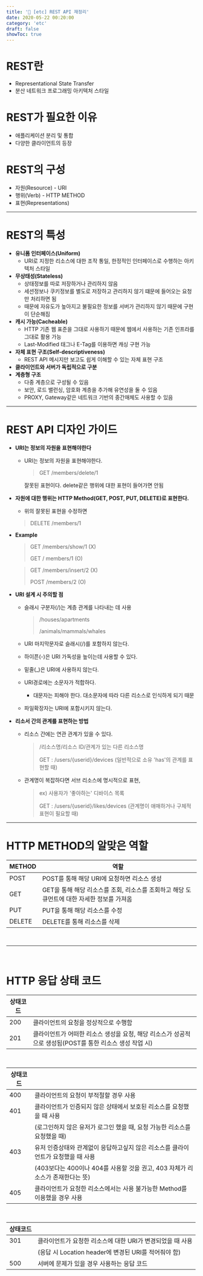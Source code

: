 ```yaml
---
title: '🚥 [etc] REST API 재정리'
date: 2020-05-22 00:20:00
category: 'etc'
draft: false
showToc: true
---
```


<!-- 임시 저장 글 -->
<!-- Draft Post -->
<!-- Draft Post -->
<!-- Draft Post -->
<!-- Draft Post -->
<!-- Draft Post -->

# REST란

- Representational State Transfer
- 분산 네트워크 프로그래밍 아키텍처 스타일

# REST가 필요한 이유

- 애플리케이션 분리 및 통합
- 다양한 클라이언트의 등장

# REST의 구성

- 자원(Resource) - URI
- 행위(Verb) - HTTP METHOD
- 표현(Representations)



---

# REST의 특성

- **유니폼 인터페이스(Uniform)**
  - URI로 지정한 리소스에 대한 조작 통일, 한정적인 인터페이스로 수행하는 아키텍처 스타일
- **무상태성(Stateless)**
  - 상태정보를 따로 저장하거나 관리하지 않음
  - 세션정보나 쿠키정보를 별도로 저장하고 관리하지 않기 떄문에 들어오는 요청만 처리하면 됨
  - 때문에 자유도가 높아지고 불필요한 정보를 서버가 관리하지 않기 때문에 구현이 단순해짐
- **캐시 가능(Cacheable)**
  - HTTP 기존 웹 표준을 그대로 사용하기 때문에 웹에서 사용하는 기존 인프라를 그대로 활용 가능
  - Last-Modified 태그나 E-Tag를 이용하면 캐싱 구현 가능
- **자체 표현 구조(Self-descriptiveness)**
  - REST API 메시지만 보고도 쉽게 이해할 수 있는 자체 표현 구조
- **클라이언트와 서버가 독립적으로 구분**
- **계층형 구조**
  - 다중 계층으로 구성될 수 있음
  - 보안, 로드 밸런싱, 암호화 계층을 추가해 유연성을 둘 수 있음
  - PROXY, Gateway같은 네트워크 기반의 중간매체도 사용할 수 있음



---

# REST API 디자인 가이드

- **URI는 정보의 자원을 표현해야한다**

  - URI는 정보의 자원을 표현해야한다.

    > GET /members/delete/1

     잘못된 표현이다. delete같은 행위에 대한 표현이 들어가면 안됨

- **자원에 대한 행위는 HTTP Method(GET, POST, PUT, DELETE)로 표현한다.**

  - 위의 잘못된 표현을 수정하면

  > DELETE /members/1

- **Example**

  > GET /members/show/1 (X)
  >
  > GET / members/1 (O)

  > GET /members/insert/2 (X)
  >
  > POST /members/2 (O)

- **URI 설계 시 주의할 점**

  - 슬래시 구분자(/)는 계층 관계를 나타내는 데 사용

    > /houses/apartments
    >
    > /animals/mammals/whales

  - URI 마지막문자로 슬래시(/)를 포함하지 않는다.

  - 하이픈(-)은 URI 가독성을 높이는데 사용할 수 있다.

  - 밑줄(_)은 URI에 사용하지 않는다.

  - URI경로에는 소문자가 적합하다.

    - 대문자는 피해야 한다. 대소문자에 따라 다른 리소스로 인식하게 되기 때문

  - 파일확장자는 URI에 포함시키지 않는다.

- **리소서 간의 관계를 표현하는 방법**

  - 리소스 간에는 연관 관계가 있을 수 있다.

    > /리소스명/리소스 ID/관계가 있는 다른 리소스명
    >
    > GET : /users/{userid}/devices (일반적으로 소유 'has'의 관계를 표현할 때)

  - 관계명이 복잡하다면 서브 리소스에 명시적으로 표현,

    > ex) 사용자가 '좋아하는' 디바이스 목록
    >
    > GET : /users/{userid}/likes/devices (관계명이 애매하거나 구체적 표현이 필요할 때)



---

# HTTP METHOD의 알맞은 역할

| METHOD | 역할                                                         |
| ------ | ------------------------------------------------------------ |
| POST   | POST를 통해 해당 URI에 요청하면 리소스 생성                  |
| GET    | GET을 통해 해당 리소스를 조회, 리소스를 조회하고 해당 도큐먼트에 대한 자세한 정보를 가져옴 |
| PUT    | PUT을 통해 해당 리소스를 수정                                |
| DELETE | DELETE를 통해 리소스를 삭제                                  |

<br/>

---

<br/>

# HTTP 응답 상태 코드

| 상태코드 |                                                              |
| -------- | ------------------------------------------------------------ |
| 200      | 클라이언트의 요청을 정상적으로 수행함                        |
| 201      | 클라이언트가 어떠한 리소스 생성을 요청, 해당 리소스가 성공적으로 생성됨(POST를 통한 리소스 생성 작업 시) |

<br/>

| 상태코드 |                                                              |
| -------- | ------------------------------------------------------------ |
| 400      | 클라이언트의 요청이 부적절할 경우 사용                       |
| 401      | 클라이언트가 인증되지 않은 상태에서 보호된 리소스를 요청했을 때 사용 |
|          | (로그인하지 않은 유저가 로그인 했을 때, 요청 가능한 리소스를 요청했을 때) |
| 403      | 유저 인증상태와 관계없이 응답하고싶지 않은 리소스를 클라이언트가 요청했을 때 사용 |
|          | (403보다는 400이나 404를 사용할 것을 권고, 403 자체가 리소스가 존재한다는 뜻) |
| 405      | 클라이언트가 요청한 리소스에서는 사용 불가능한 Method를 이용했을 경우 사용 |

<br/>

| 상태코드 |                                                            |
| -------- | ---------------------------------------------------------- |
| 301      | 클라이언트가 요청한 리소스에 대한 URI가 변경되었을 때 사용 |
|          | (응답 시 Location header에 변경된 URI를 적어줘야 함)       |
| 500      | 서버에 문제가 있을 경우 사용하는 응답 코드                 |